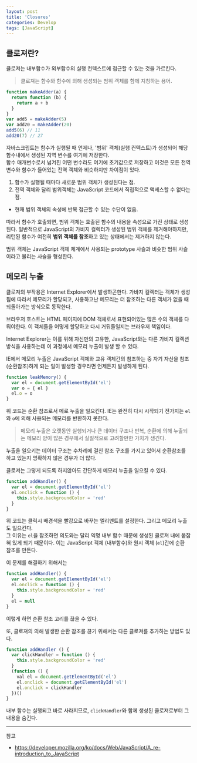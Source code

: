 ```yaml
---
layout: post
title: 'Closures'
categories: Develop
tags: [JavaScript]
---
```


## 클로져란?

클로져는 내부함수가 외부함수의 실행 컨텍스트에 접근할 수 있는 것을 가르킨다.

> 클로져는 함수와 함수에 의해 생성되는 범위 객체를 함께 지칭하는 용어.

```javascript
function makeAdder(a) {
  return function (b) {
    return a + b
  }
}
var add5 = makeAdder(5)
var add20 = makeAdder(20)
add5(6) // 11
add20(7) // 27
```

자바스크립트는 함수가 실행될 때 언제나, '범위' 객체(실행 컨텍스트)가 생성되어 해당 함수내에서 생성된 지역 변수를 여기에 저장한다.<br>
함수 매개변수로서 넘겨진 어떤 변수라도 여기에 초기값으로 저장하고 이것은 모든 전역변수와 함수가 들어있는 전역 객체와 비슷하지만 차이점이 있다.

1. 함수가 실행될 때마다 새로운 범위 객체가 생성된다는 점.
2. 전역 객체와 달리 범위객체는 JavaScript 코드에서 직접적으로 액세스할 수 없다는 점.

- 현재 범위 객체의 속성에 반복 접근할 수 있는 수단이 없음.

따라서 함수가 호출되면, 범위 객체는 호출된 함수의 내용을 속성으로 가진 상태로 생성된다. 일반적으로 JavaScript의 가비지 컬렉터가 생성된 범위 객체를 제거해야하지만, 리턴된 함수가 여전히 **범위 객체를 참조**하고 있는 상태에서는 제거하지 않는다.

범위 객체는 JavaScript 객체 체계에서 사용되는 prototype 사슬과 비슷한 범위 사슬이라고 불리는 사슬을 형성한다.

## 메모리 누출

클로져의 부작용은 Internet Explorer에서 발생하곤한다. 가바지 컬렉터는 객체가 생성됨에 따라서 메모리가 할당되고, 사용하고난 메모리는 더 참조하는 다른 객체가 없을 때 되돌아가는 방식으로 동작한다.

브라우저 호스트는 HTML 페이지에 DOM 객체로서 표현되어있는 많은 수의 객체를 다뤄야한다. 이 객체들을 어떻게 할당하고 다시 거둬들일지는 브라우저 책임이다.

Internet Explorer는 이를 위해 자신만의 고유한, JavaScript와는 다른 가비지 컬렉션 방식을 사용하는데 이 과정에서 메모리 누출이 발생 할 수 있다.

IE에서 메모리 누출은 JavaScript 객체와 교유 객체간의 참조하는 중 자기 자신을 참조(순환참조)하게 되는 일이 발생할 경우라면 언제든지 발생하게 된다.

```javascript
function leakMemory() {
  var el = document.getElementById('el')
  var o = { el }
  el.o = o
}
```

위 코드는 순환 참조로서 메로 누출을 일으킨다. IE는 완전히 다시 시작되기 전가지는 `el`와 `o`에 의해 사용되는 메모리를 반환하지 못한다.

> 메모리 누출은 오랫동안 실행되거나 큰 데이터 구조나 반복, 순환에 의해 누출되는 메모리 양이 많은 경우에서 실질적으로 고려할만한 가치가 생긴다.

누출을 일으키는 데이터 구조는 수차례에 걸친 참조 구조를 가지고 있어서 순환참조를 하고 있는지 명확하지 않은 경우가 더 많다.

클로져는 그렇게 되도록 하지않아도 간단하게 메모리 누출을 일으킬 수 있다.

```javascript
function addHandler() {
  var el = document.getElementById('el')
  el.onclick = function () {
    this.style.backgroundColor = 'red'
  }
}
```

위 코드는 클릭시 배경색을 빨강으로 바꾸는 엘리멘트를 설정한다. 그리고 메모리 누출도 일으킨다. <br>
그 이유는 `el`을 참조하면 의도와는 달리 익명 내부 함수 때문에 생성된 클로져 내에 붙잡혀 있게 되기 때문이다.
이는 JavaScript 객체 (내부함수)와 원시 객체 (`el`)간에 순환 참조를 만든다.

이 문제를 해결하기 위해서는

```javascript
function addHandler() {
  var el = document.getElementById('el')
  el.onclick = function () {
    this.style.backgroundColor = 'red'
  }
  el = null
}
```

이렇게 하면 순환 참조 고리를 끊을 수 있다.

또, 클로져의 의해 발생한 순환 참조를 끊기 위해서는 다른 클로져를 추가하는 방법도 있다.

```javascript
function addHandler () {
  var clickHandler = function () {
    this.style.backgroundColor = 'red'
  }
  (function () {
    val el = document.getElementById('el')
    el.onclick = document.getElementById('el')
    el.onclick = clickHandler
  })()
}
```

내부 함수는 실행되고 바로 사라지므로, `clickHandler`와 함께 생성된 클로져로부터 그 내용을 숨긴다.

---

참고

- <https://developer.mozilla.org/ko/docs/Web/JavaScript/A_re-introduction_to_JavaScript>
